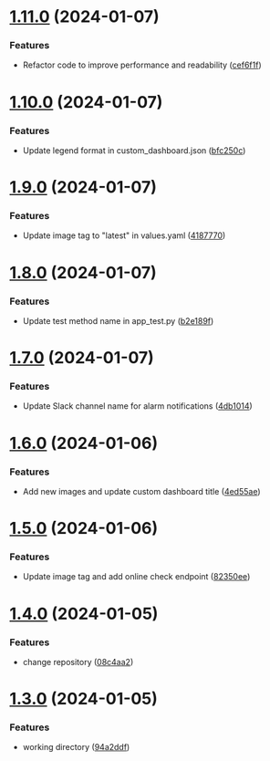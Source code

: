 # [1.11.0](https://github.com/jeffersonnc/liberando_producto_final_jnc/compare/v1.10.0...v1.11.0) (2024-01-07)


### Features

* Refactor code to improve performance and readability ([cef6f1f](https://github.com/jeffersonnc/liberando_producto_final_jnc/commit/cef6f1fc0bce50698663fed766ef77bcb10a0004))

# [1.10.0](https://github.com/jeffersonnc/liberando_producto_final_jnc/compare/v1.9.0...v1.10.0) (2024-01-07)


### Features

* Update legend format in custom_dashboard.json ([bfc250c](https://github.com/jeffersonnc/liberando_producto_final_jnc/commit/bfc250c8ed11f8febbf5f2a859faddeb7b6a5d3b))

# [1.9.0](https://github.com/jeffersonnc/liberando_producto_final_jnc/compare/v1.8.0...v1.9.0) (2024-01-07)


### Features

* Update image tag to "latest" in values.yaml ([4187770](https://github.com/jeffersonnc/liberando_producto_final_jnc/commit/41877706a46c788c0091e91a70518afecc031fa5))

# [1.8.0](https://github.com/jeffersonnc/liberando_producto_final_jnc/compare/v1.7.0...v1.8.0) (2024-01-07)


### Features

* Update test method name in app_test.py ([b2e189f](https://github.com/jeffersonnc/liberando_producto_final_jnc/commit/b2e189f6bcebbecd735d7e18c408b5cbab0f494f))

# [1.7.0](https://github.com/jeffersonnc/liberando_producto_final_jnc/compare/v1.6.0...v1.7.0) (2024-01-07)


### Features

* Update Slack channel name for alarm notifications ([4db1014](https://github.com/jeffersonnc/liberando_producto_final_jnc/commit/4db1014eec35e5870b40257a8f2de43c478d95eb))

# [1.6.0](https://github.com/jeffersonnc/liberando_producto_final_jnc/compare/v1.5.0...v1.6.0) (2024-01-06)


### Features

* Add new images and update custom dashboard title ([4ed55ae](https://github.com/jeffersonnc/liberando_producto_final_jnc/commit/4ed55ae1619d1cd2c2e9f2fbdadf97ec92890148))

# [1.5.0](https://github.com/jeffersonnc/liberando_producto_final_jnc/compare/v1.4.0...v1.5.0) (2024-01-06)


### Features

* Update image tag and add online check endpoint ([82350ee](https://github.com/jeffersonnc/liberando_producto_final_jnc/commit/82350eee3db2291baec1bb30b36f265d40781437))

# [1.4.0](https://github.com/jeffersonnc/liberando_producto_final_jnc/compare/v1.3.0...v1.4.0) (2024-01-05)


### Features

* change repository ([08c4aa2](https://github.com/jeffersonnc/liberando_producto_final_jnc/commit/08c4aa23d0148ac2b83949f2a1cb8a2eea2282e4))

# [1.3.0](https://github.com/jeffersonnc/liberando_producto_final_jnc/compare/v1.2.0...v1.3.0) (2024-01-05)


### Features

* working directory ([94a2ddf](https://github.com/jeffersonnc/liberando_producto_final_jnc/commit/94a2ddf88776597b4c5bb9113fd12d4dde5016ae))

